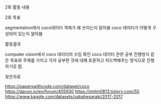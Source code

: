 2회 활동 내용 


2회 목표

segmentation에서 coco데이터 객체가 왜 쓰이는지 알아봄
coco 데이터가 어떻게 구성되어 있는지 알아봄 

활동결과 

computer vision에서 coco 데이터의 쓰임 확인 
coco 데이터 관련 공부 진행방식 같은 목표와 주제를 가지고 각자 공부한 것에 대해 토론하고 피드백해주는 방식으로 진행하기로 함. 

찾은자료

https://paperswithcode.com/dataset/coco
https://dacon.io/en/forum/405930
https://imlim0813.tistory.com/55
https://www.kaggle.com/datasets/sabahesaraki/2017-2017